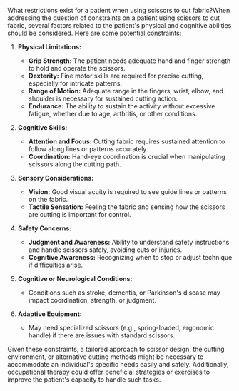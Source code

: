 What restrictions exist for a patient when using scissors to cut fabric?When addressing the question of constraints on a patient using scissors to cut fabric, several factors related to the patient's physical and cognitive abilities should be considered. Here are some potential constraints:

1. **Physical Limitations:**
   - **Grip Strength:** The patient needs adequate hand and finger strength to hold and operate the scissors.
   - **Dexterity:** Fine motor skills are required for precise cutting, especially for intricate patterns.
   - **Range of Motion:** Adequate range in the fingers, wrist, elbow, and shoulder is necessary for sustained cutting action.
   - **Endurance:** The ability to sustain the activity without excessive fatigue, whether due to age, arthritis, or other conditions.

2. **Cognitive Skills:**
   - **Attention and Focus:** Cutting fabric requires sustained attention to follow along lines or patterns accurately.
   - **Coordination:** Hand-eye coordination is crucial when manipulating scissors along the cutting path.

3. **Sensory Considerations:**
   - **Vision:** Good visual acuity is required to see guide lines or patterns on the fabric.
   - **Tactile Sensation:** Feeling the fabric and sensing how the scissors are cutting is important for control.

4. **Safety Concerns:**
   - **Judgment and Awareness:** Ability to understand safety instructions and handle scissors safely, avoiding cuts or injuries.
   - **Cognitive Awareness:** Recognizing when to stop or adjust technique if difficulties arise.

5. **Cognitive or Neurological Conditions:**
   - Conditions such as stroke, dementia, or Parkinson's disease may impact coordination, strength, or judgment.

6. **Adaptive Equipment:**
   - May need specialized scissors (e.g., spring-loaded, ergonomic handle) if there are issues with standard scissors.

Given these constraints, a tailored approach to scissor design, the cutting environment, or alternative cutting methods might be necessary to accommodate an individual's specific needs easily and safely. Additionally, occupational therapy could offer beneficial strategies or exercises to improve the patient's capacity to handle such tasks.
